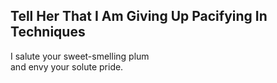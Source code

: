 Tell Her That I Am Giving Up Pacifying In Techniques
----------------------------------------------------
I salute your sweet-smelling plum  
and envy your solute pride.  
